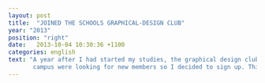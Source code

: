 ```yaml
---
layout: post
title:  "JOINED THE SCHOOLS GRAPHICAL-DESIGN CLUB"
year: "2013"
position: "right"
date:   2013-10-04 10:30:36 +1100
categories: english
text: "A year after I had started my studies, the graphical design club on the
       campus were looking for new members so I decided to sign up. This meant that I would during my free-time work with creating graphical design for poster and web related material. The time spent in the club was mostly used to create a temporary website in wordpress for the exhibition 'Hi-Work', an exhibition for companies to try to recruit students to work part-time for them during their studies. When I wasn't working with the Hi-Work exhibition I was tasked with creating simpler graphical design material relationg to the exhibition."
---
```

